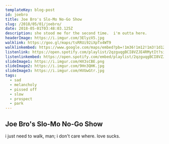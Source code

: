 ```yaml
---
templateKey: blog-post
id: joebro
title: Joe Bro's Slo-Mo No-Go Show
slug: /2018/05/01/joebro/
date: 2018-05-01T03:48:03.125Z
description: she stood me for the second time.  i'm outta here.
headerImage: https://i.imgur.com/3ElyzX5.jpg
walklink: https://goo.gl/maps/tsRRUi92iXpTx4WT9
walklinkembed: https://www.google.com/maps/embed?pb=!1m36!1m12!1m3!1d12106.096574012476!2d-73.97957691286446!3d40.6624188193954!2m3!1f0!2f0!3f0!3m2!1i1024!2i768!4f13.1!4m21!3e2!4m3!3m2!1d40.6728623!2d-73.96949459999999!4m3!3m2!1d40.661338699999995!2d-73.9776672!4m3!3m2!1d40.6520483!2d-73.9706905!4m3!3m2!1d40.6606108!2d-73.9641886!4m3!3m2!1d40.6723214!2d-73.96942109999999!5e0!3m2!1sen!2sus!4v1564155048664!5m2!1sen!2sus
listenlink: https://open.spotify.com/playlist/2qzguqgBCI8VZJE4RMytIt?si=ESLormhSRwyLu0dd4UeUCQ
listenlinkembed: https://open.spotify.com/embed/playlist/2qzguqgBCI8VZJE4RMytIt?si=ESLormhSRwyLu0dd4UeUCQ
slideImage1: https://i.imgur.com/HX3sCBE.png
slideImage2: https://i.imgur.com/9Hn3QHK.jpg
slideImage3: https://i.imgur.com/HVUwGtr.jpg
tags:
  - sad
  - melancholy
  - pissed off
  - slow
  - prospect
  - park
---
```


## Joe Bro's Slo-Mo No-Go Show

i just need to walk, man; i don't care where.  love sucks.